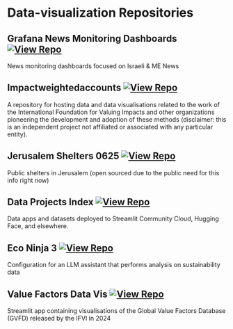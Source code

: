 # Data-visualization Repositories

## Grafana News Monitoring Dashboards [![View Repo](https://img.shields.io/badge/view-repo-green)](https://github.com/danielrosehill/Grafana-News-Monitoring-Dashboards)
News monitoring dashboards focused on Israeli & ME News

## Impactweightedaccounts [![View Repo](https://img.shields.io/badge/view-repo-green)](https://github.com/danielrosehill/ImpactWeightedAccounts)
A repository for hosting data and data visualisations related to the work of the International Foundation for Valuing Impacts and other organizations pioneering the development and adoption of these methods (disclaimer: this is an independent project not affiliated or associated with any particular entity).

## Jerusalem Shelters 0625 [![View Repo](https://img.shields.io/badge/view-repo-green)](https://github.com/danielrosehill/Jerusalem-Shelters-0625)
Public shelters in Jerusalem (open sourced due to the public need for this info right now)


## Data Projects Index [![View Repo](https://img.shields.io/badge/view-repo-green)](https://github.com/danielrosehill/Data-Projects-Index)
Data apps and datasets deployed to Streamlit Community Cloud, Hugging Face, and elsewhere. 

## Eco Ninja 3 [![View Repo](https://img.shields.io/badge/view-repo-green)](https://github.com/danielrosehill/Eco-Ninja-3)
Configuration for an LLM assistant that performs analysis on sustainability data

## Value Factors Data Vis [![View Repo](https://img.shields.io/badge/view-repo-green)](https://github.com/danielrosehill/Value-Factors-Data-Vis)
Streamlit app containing visualisations of the Global Value Factors Database (GVFD) released by the IFVI in 2024
